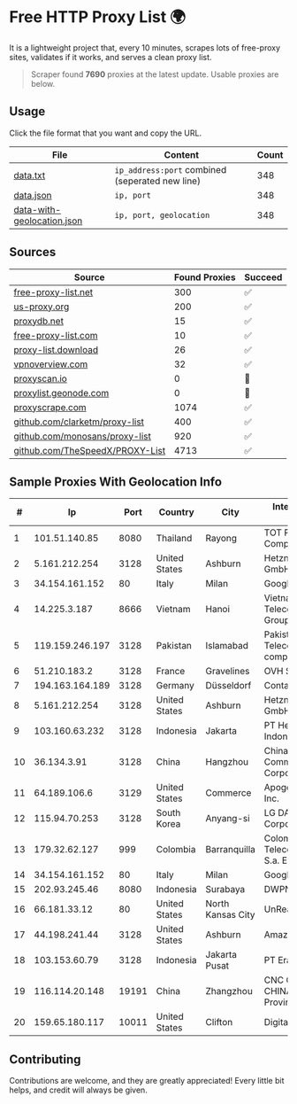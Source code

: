 
# Free HTTP Proxy List 🌍

It is a lightweight project that, every 10 minutes, scrapes lots of free-proxy sites, validates if it works, and serves a clean proxy list.


> Scraper found **7690** proxies at the latest update. Usable proxies are below.

## Usage

Click the file format that you want and copy the URL.


|File|Content|Count|
|----|-------|-----|
|[data.txt](https://raw.githubusercontent.com/themiralay/Proxy-List-World/master/data.txt)|`ip_address:port` combined (seperated new line)|348|
|[data.json](https://raw.githubusercontent.com/themiralay/Proxy-List-World/master/data.json)|`ip, port`|348|
|[data-with-geolocation.json](https://raw.githubusercontent.com/themiralay/Proxy-List-World/master/data-with-geolocation.json)|`ip, port, geolocation`|348|

## Sources

|Source|Found Proxies|Succeed|
|------|-------------|-------|
|[free-proxy-list.net](https://free-proxy-list.net)|300|✅|
|[us-proxy.org](https://www.us-proxy.org)|200|✅|
|[proxydb.net](http://proxydb.net)|15|✅|
|[free-proxy-list.com](https://free-proxy-list.com/?page=&port=&type%5B%5D=http&type%5B%5D=https&up_time=0&search=Search)|10|✅|
|[proxy-list.download](https://www.proxy-list.download/HTTP)|26|✅|
|[vpnoverview.com](https://vpnoverview.com/privacy/anonymous-browsing/free-proxy-servers)|32|✅|
|[proxyscan.io](https://www.proxyscan.io)|0|🚫|
|[proxylist.geonode.com](https://proxylist.geonode.com/api/proxy-list?limit=300&page=1&sort_by=lastChecked&sort_type=desc&protocols=http,https)|0|🚫|
|[proxyscrape.com](https://api.proxyscrape.com/v2/?request=displayproxies&protocol=http&timeout=10000&country=all&ssl=all&anonymity=all)|1074|✅|
|[github.com/clarketm/proxy-list](https://raw.githubusercontent.com/clarketm/proxy-list/master/proxy-list-raw.txt)|400|✅|
|[github.com/monosans/proxy-list](https://raw.githubusercontent.com/monosans/proxy-list/main/proxies/http.txt)|920|✅|
|[github.com/TheSpeedX/PROXY-List](https://raw.githubusercontent.com/TheSpeedX/PROXY-List/master/http.txt)|4713|✅|


## Sample Proxies With Geolocation Info

|#|Ip|Port|Country|City|Internet Service Provider|
|-|--|----|-------|----|-------------------------|
|1|101.51.140.85|8080|Thailand|Rayong|TOT Public Company Limited|
|2|5.161.212.254|3128|United States|Ashburn|Hetzner Online GmbH|
|3|34.154.161.152|80|Italy|Milan|Google LLC|
|4|14.225.3.187|8666|Vietnam|Hanoi|Vietnam Posts and Telecommunications Group|
|5|119.159.246.197|3128|Pakistan|Islamabad|Pakistan Telecommuication company limited|
|6|51.210.183.2|3128|France|Gravelines|OVH SAS|
|7|194.163.164.189|3128|Germany|Düsseldorf|Contabo GmbH|
|8|5.161.212.254|3128|United States|Ashburn|Hetzner Online GmbH|
|9|103.160.63.232|3128|Indonesia|Jakarta|PT Herza Digital Indonesia|
|10|36.134.3.91|3128|China|Hangzhou|China Mobile Communications Corporation|
|11|64.189.106.6|3129|United States|Commerce|Apogee Telecom Inc.|
|12|115.94.70.253|3128|South Korea|Anyang-si|LG DACOM Corporation|
|13|179.32.62.127|999|Colombia|Barranquilla|Colombia Telecomunicaciones S.a. ESP|
|14|34.154.161.152|80|Italy|Milan|Google LLC|
|15|202.93.245.46|8080|Indonesia|Surabaya|DWPNAP|
|16|66.181.33.12|80|United States|North Kansas City|UnReal Servers, LLC|
|17|44.198.241.44|3128|United States|Ashburn|Amazon.com|
|18|103.153.60.79|3128|Indonesia|Jakarta Pusat|PT Era Awan Digital|
|19|116.114.20.148|19191|China|Zhangzhou|CNC Group CHINA169 Neimeng Province Network|
|20|159.65.180.117|10011|United States|Clifton|DigitalOcean, LLC|



## Contributing

Contributions are welcome, and they are greatly appreciated! Every
little bit helps, and credit will always be given.

